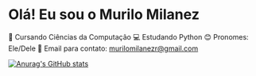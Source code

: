 # Olá! Eu sou o Murilo Milanez

🌱 Cursando Ciências da Computação
💻 Estudando Python
😊 Pronomes: Ele/Dele
📩 Email para contato: murilomilanezr@gmail.com

[![Anurag's GitHub stats](https://github-readme-stats.vercel.app/api?username=esflingos)](https://github.com/anuraghazra/github-readme-stats)
